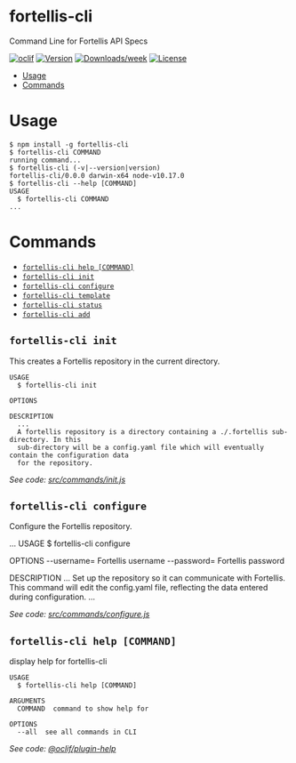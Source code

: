 # fortellis-cli

Command Line for Fortellis API Specs

[![oclif](https://img.shields.io/badge/cli-oclif-brightgreen.svg)](https://oclif.io)
[![Version](https://img.shields.io/npm/v/fortellis-cli.svg)](https://npmjs.org/package/fortellis-cli)
[![Downloads/week](https://img.shields.io/npm/dw/fortellis-cli.svg)](https://npmjs.org/package/fortellis-cli)
[![License](https://img.shields.io/npm/l/fortellis-cli.svg)](https://github.com/deastland/fortellis-cli/blob/master/package.json)

<!-- toc -->

- [Usage](#usage)
- [Commands](#commands)
  <!-- tocstop -->

# Usage

<!-- usage -->

```sh-session
$ npm install -g fortellis-cli
$ fortellis-cli COMMAND
running command...
$ fortellis-cli (-v|--version|version)
fortellis-cli/0.0.0 darwin-x64 node-v10.17.0
$ fortellis-cli --help [COMMAND]
USAGE
  $ fortellis-cli COMMAND
...
```

<!-- usagestop -->

# Commands

<!-- commands -->

- [`fortellis-cli help [COMMAND]`](#fortellis-cli-help-command)
- [`fortellis-cli init`](#fortellis-cli-init-command)
- [`fortellis-cli configure`](#fortellis-cli-configure-command)
- [`fortellis-cli template`](#fortellis-cli-template-command)
- [`fortellis-cli status`](#fortellis-cli-status-command)
- [`fortellis-cli add`](#fortellis-cli-add-command)

## `fortellis-cli init`

This creates a Fortellis repository in the current directory.

```
USAGE
  $ fortellis-cli init

OPTIONS

DESCRIPTION
  ...
  A fortellis repository is a directory containing a ./.fortellis sub-directory. In this
  sub-directory will be a config.yaml file which will eventually contain the configuration data
  for the repository.
```

_See code: [src/commands/init.js](https://github.com/deastland/fortellis-cli/blob/v0.0.0/src/commands/init.js)_

## `fortellis-cli configure`

Configure the Fortellis repository.

...
USAGE
\$ fortellis-cli configure

OPTIONS
--username=<username> Fortellis username
--password=<password> Fortellis password

DESCRIPTION
...
Set up the repository so it can communicate with Fortellis. This command will edit the
config.yaml file, reflecting the data entered during configuration.
...

_See code: [src/commands/configure.js](https://github.com/deastland/fortellis-cli/blob/v0.0.0/src/commands/configure.js)_

## `fortellis-cli help [COMMAND]`

display help for fortellis-cli

```
USAGE
  $ fortellis-cli help [COMMAND]

ARGUMENTS
  COMMAND  command to show help for

OPTIONS
  --all  see all commands in CLI
```

_See code: [@oclif/plugin-help](https://github.com/oclif/plugin-help/blob/v2.2.2/src/commands/help.ts)_

<!-- commandsstop -->
